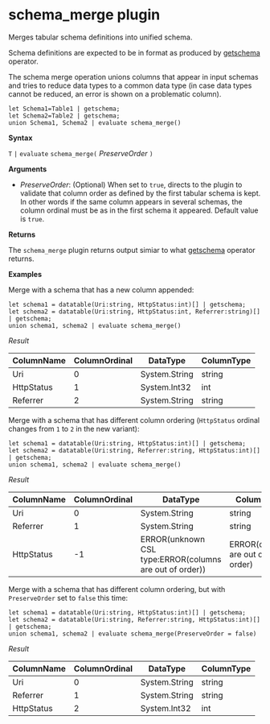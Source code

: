 # schema_merge plugin

Merges tabular schema definitions into unified schema. 

Schema definitions are expected to be in format as produced by [getschema](./getschemaoperator.md) operator.

The schema merge operation unions columns that appear in input schemas and tries to reduce
data types to a common data type (in case data types cannot be reduced, an error is shown on a problematic column).

<!-- csl -->
```
let Schema1=Table1 | getschema;
let Schema2=Table2 | getschema;
union Schema1, Schema2 | evaluate schema_merge()
```

**Syntax**

`T` `|` `evaluate` `schema_merge(` *PreserveOrder* `)`

**Arguments**

* *PreserveOrder*: (Optional) When set to `true`, directs to the plugin to validate that column order as defined
by the first tabular schema is kept. In other words if the same column appears in several schemas, the column ordinal
must be as in the first schema it appeared. Default value is `true`.

**Returns**

The `schema_merge` plugin returns output simiar to what [getschema](./getschemaoperator.md) operator returns.

**Examples**

Merge with a schema that has a new column appended:

<!-- csl -->
```
let schema1 = datatable(Uri:string, HttpStatus:int)[] | getschema;
let schema2 = datatable(Uri:string, HttpStatus:int, Referrer:string)[] | getschema;
union schema1, schema2 | evaluate schema_merge()
```

*Result*

|ColumnName | ColumnOrdinal | DataType | ColumnType|
|---|---|---|---|
|Uri|0|System.String|string|
|HttpStatus|1|System.Int32|int|
|Referrer|2|System.String|string|

Merge with a schema that has different column ordering (`HttpStatus` ordinal changes from `1` to `2` in the new variant):

<!-- csl -->
```
let schema1 = datatable(Uri:string, HttpStatus:int)[] | getschema;
let schema2 = datatable(Uri:string, Referrer:string, HttpStatus:int)[] | getschema;
union schema1, schema2 | evaluate schema_merge()
```

*Result*

|ColumnName | ColumnOrdinal | DataType | ColumnType|
|---|---|---|---|
|Uri|0|System.String|string|
|Referrer|1|System.String|string|
|HttpStatus|-1|ERROR(unknown CSL type:ERROR(columns are out of order))|ERROR(columns are out of order)|

Merge with a schema that has different column ordering, but with `PreserveOrder` set to `false` this time:

<!-- csl -->
```
let schema1 = datatable(Uri:string, HttpStatus:int)[] | getschema;
let schema2 = datatable(Uri:string, Referrer:string, HttpStatus:int)[] | getschema;
union schema1, schema2 | evaluate schema_merge(PreserveOrder = false)
```

*Result*

|ColumnName | ColumnOrdinal | DataType | ColumnType|
|---|---|---|---|
|Uri|0|System.String|string
|Referrer|1|System.String|string
|HttpStatus|2|System.Int32|int|
